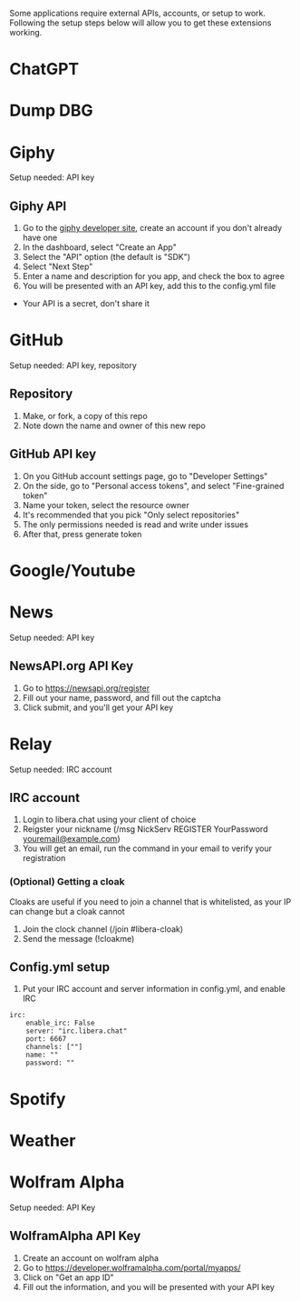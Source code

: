 Some applications require external APIs, accounts, or setup to work. Following the setup steps below will allow you to get these extensions working.

# ChatGPT
# Dump DBG
# Giphy
Setup needed: API key
## Giphy API
1. Go to the [giphy developer site](https://developers.giphy.com/dashboard/), create an account if you don't already have one
2. In the dashboard, select "Create an App"
3. Select the "API" option (the default is "SDK")
4. Select "Next Step"
5. Enter a name and description for you app, and check the box to agree
6. You will be presented with an API key, add this to the config.yml file
- Your API is a secret, don't share it
# GitHub
Setup needed: API key, repository
## Repository
1. Make, or fork, a copy of this repo
2. Note down the name and owner of this new repo
## GitHub API key
1. On you GitHub account settings page, go to "Developer Settings"
2. On the side, go to "Personal access tokens", and select "Fine-grained token"
3. Name your token, select the resource owner
4. It's recommended that you pick "Only select repositories"
5. The only permissions needed is read and write under issues
6. After that, press generate token
# Google/Youtube
# News
Setup needed: API key
## NewsAPI.org API Key
1. Go to https://newsapi.org/register
2. Fill out your name, password, and fill out the captcha
3. Click submit, and you'll get your API key
# Relay
Setup needed: IRC account
## IRC account
1. Login to libera.chat using your client of choice
2. Reigster your nickname (/msg NickServ REGISTER YourPassword youremail@example.com)
3. You will get an email, run the command in your email to verify your registration
### (Optional) Getting a cloak
Cloaks are useful if you need to join a channel that is whitelisted, as your IP can change but a cloak cannot
1. Join the clock channel (/join #libera-cloak)
2. Send the message (!cloakme)
## Config.yml setup
1. Put your IRC account and server information in config.yml, and enable IRC
```
irc:
    enable_irc: False
    server: "irc.libera.chat"
    port: 6667
    channels: [""]
    name: ""
    password: ""
```
# Spotify
# Weather
# Wolfram Alpha
Setup needed: API Key
## WolframAlpha API Key
1. Create an account on wolfram alpha
2. Go to https://developer.wolframalpha.com/portal/myapps/
3. Click on "Get an app ID"
4. Fill out the information, and you will be presented with your API key